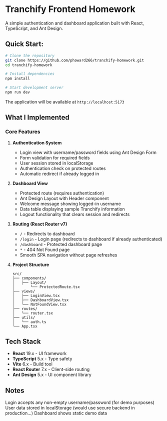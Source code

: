 # Tranchify Frontend Homework

A simple authentication and dashboard application built with React, TypeScript, and Ant Design.

## Quick Start:

```bash
# Clone the repository
git clone https://github.com/phoward266/tranchify-homework.git
cd tranchify-homework

# Install dependencies
npm install

# Start development server
npm run dev
```

The application will be available at `http://localhost:5173`

## What I Implemented

### Core Features

1. **Authentication System**

   - Login view with username/password fields using Ant Design Form
   - Form validation for required fields
   - User session stored in localStorage
   - Authentication check on protected routes
   - Automatic redirect if already logged in

2. **Dashboard View**

   - Protected route (requires authentication)
   - Ant Design Layout with Header component
   - Welcome message showing logged-in username
   - Data table displaying sample Tranchify information
   - Logout functionality that clears session and redirects

3. **Routing (React Router v7)**

   - `/` - Redirects to dashboard
   - `/login` - Login page (redirects to dashboard if already authenticated)
   - `/dashboard` - Protected dashboard page
   - `*` - 404 Not Found page
   - Smooth SPA navigation without page refreshes

4. **Project Structure**
   ```
   src/
   ├── components/
   │   ├── Layout/
   │       └── ProtectedRoute.tsx
   ├── views/
   │   ├── LoginView.tsx
   │   ├── DashboardView.tsx
   │   └── NotFoundView.tsx
   ├── routes/
   │   └── router.tsx
   ├── utils/
   │   └── auth.ts
   └── App.tsx
   ```

## Tech Stack

- **React** 19.x - UI framework
- **TypeScript** 5.x - Type safety
- **Vite** 6.x - Build tool
- **React Router** 7.x - Client-side routing
- **Ant Design** 5.x - UI component library

## Notes

Login accepts any non-empty username/password (for demo purposes)
User data stored in localStorage (would use secure backend in production...)
Dashboard shows static demo data
